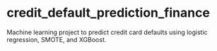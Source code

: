 # credit_default_prediction_finance
Machine learning project to predict credit card defaults using logistic regression, SMOTE, and XGBoost.
